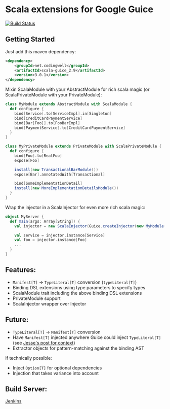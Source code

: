 Scala extensions for Google Guice
=================================

[![Build Status](https://travis-ci.org/codingwell/scala-guice.png)](https://travis-ci.org/codingwell/scala-guice)

Getting Started
---------------

Just add this maven dependency:
```xml
<dependency>
    <groupId>net.codingwell</groupId>
    <artifactId>scala-guice_2.9</artifactId>
    <version>3.0.1</version>
</dependency>
```

Mixin ScalaModule with your AbstractModule for rich scala magic (or ScalaPrivateModule with your PrivateModule):
```scala
class MyModule extends AbstractModule with ScalaModule {
  def configure {
    bind[Service].to[ServiceImpl].in[Singleton]
    bind[CreditCardPaymentService]
    bind[Bar[Foo]].to[FooBarImpl]
    bind[PaymentService].to[CreditCardPaymentService]
  }
}

class MyPrivateModule extends PrivateModule with ScalaPrivateModule {
  def configure {
    bind[Foo].to[RealFoo]
    expose[Foo]

    install(new TransactionalBarModule())
    expose[Bar].annotatedWith[Transactional]

    bind[SomeImplementationDetail]
    install(new MoreImplementationDetailsModule())
  }
}
```

Wrap the injector in a ScalaInjector for even more rich scala magic:
```scala
object MyServer {
  def main(args: Array[String]) {
    val injector = new ScalaInjector(Guice.createInjector(new MyModule(), new MyPrivateModule))

    val service = injector.instance[Service]
    val foo = injector.instance[Foo]
    ...
  }
}
```

Features:
---------

* `Manifest[T]` -> `TypeLiteral[T]` conversion (`typeLiteral[T]`)
* Binding DSL extensions using type parameters to specify types
* ScalaModule trait including the above binding DSL extensions
* PrivateModule support
* ScalaInjector wrapper over Injector

Future:
-------

* `TypeLiteral[T]` -> `Manifest[T]` conversion
* Have `Manifest[T]` injected anywhere Guice could inject `TypeLiteral[T]` (see [Jesse's post for context](http://blog.publicobject.com/2008/11/guice-punches-erasure-in-face.html))
* Extractor objects for pattern-matching against the binding AST

If technically possible:

* Inject `Option[T]` for optional dependencies
* Injection that takes variance into account

Build Server:
-------------

[Jenkins](http://ci.codingwell.net/job/Scala-Guice/)
